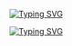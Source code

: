 
[![Typing SVG](https://readme-typing-svg.herokuapp.com?font=Fira+Code&pause=1000&color=F9FFFB&background=000000&center=true&width=440&height=70&lines=Hello+Would+I'm+Flame-Shanto+%F0%9F%94%A5;Follow+My+GitHub+Account+%F0%9F%94%A5;Thanks+for+using+My+Tools)](https://git.io/typing-svg)

[![Typing SVG](https://readme-typing-svg.herokuapp.com?font=Fira+Code&pause=1000&color=F9FFFB&background=000000&center=true&width=440&height=70&lines=Hello+Would+I'm+Flame-Shanto+%F0%9F%94%A5;Follow+My+GitHub+Account+%F0%9F%94%A5;Thanks+for+using+My+Tools)](https://git.io/typing-svg)
